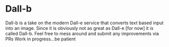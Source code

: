 # Dall-b

Dall-b is a take on the modern Dall-e service that converts text based input into an image. 
Since it is obviously not as great as Dall-e [for now] it is called Dall-b. Feel free to mess around and submit any improvements via PRs
Work in progress...be patient
